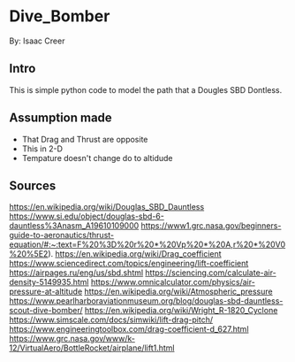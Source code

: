 # Dive_Bomber
By: Isaac Creer

## Intro
This is simple python code to model the path that a Dougles SBD Dontless. 

## Assumption made
- That Drag and Thrust are opposite
- This in 2-D
- Tempature doesn't change do to altidude 

## Sources

https://en.wikipedia.org/wiki/Douglas_SBD_Dauntless
https://www.si.edu/object/douglas-sbd-6-dauntless%3Anasm_A19610109000
https://www1.grc.nasa.gov/beginners-guide-to-aeronautics/thrust-equation/#:~:text=F%20%3D%20r%20*%20Vp%20*%20A,r%20*%20V0%20%5E2).
https://en.wikipedia.org/wiki/Drag_coefficient
https://www.sciencedirect.com/topics/engineering/lift-coefficient
https://airpages.ru/eng/us/sbd.shtml
https://sciencing.com/calculate-air-density-5149935.html
https://www.omnicalculator.com/physics/air-pressure-at-altitude
https://en.wikipedia.org/wiki/Atmospheric_pressure
https://www.pearlharboraviationmuseum.org/blog/douglas-sbd-dauntless-scout-dive-bomber/
https://en.wikipedia.org/wiki/Wright_R-1820_Cyclone
https://www.simscale.com/docs/simwiki/lift-drag-pitch/
https://www.engineeringtoolbox.com/drag-coefficient-d_627.html
https://www.grc.nasa.gov/www/k-12/VirtualAero/BottleRocket/airplane/lift1.html